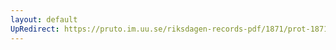```yaml
---
layout: default
UpRedirect: https://pruto.im.uu.se/riksdagen-records-pdf/1871/prot-1871--fk--301/prot-1871--fk--301_032.pdf
---
```

